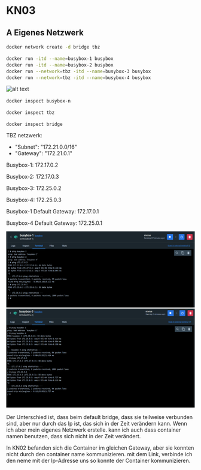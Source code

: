 # KN03

## A Eigenes Netzwerk

```bash
docker network create -d bridge tbz 
```

```bash
docker run -itd --name=busybox-1 busybox
docker run -itd --name=busybox-2 busybox
docker run --network=tbz -itd --name=busybox-3 busybox
docker run --network=tbz -itd --name=busybox-4 busybox

```

![alt text](https://github.com/duyminh-nguyen/M347DuyMinhNguyenTBZ/blob/main/busyboxes.png)

`docker inspect busybox-n`

`docker inspect tbz`

`docker inspect bridge`

TBZ netzwerk:

-  "Subnet": "172.21.0.0/16"
-  "Gateway": "172.21.0.1"

Busybox-1: 172.17.0.2

Busybox-2: 172.17.0.3

Busybox-3: 172.25.0.2

Busybox-4: 172.25.0.3

Busybox-1 Default Gateway: 172.17.0.1

Busybox-4 Default Gateway: 172.25.0.1

![alt text](https://github.com/duyminh-nguyen/M347DuyMinhNguyenTBZ/blob/main/KN03/pingresultbb1.png)
![alt text](https://github.com/duyminh-nguyen/M347DuyMinhNguyenTBZ/blob/main/KN03/pingresultbb3.png)


Der Unterschied ist, dass beim default bridge, dass sie teilweise verbunden sind, aber nur durch das Ip ist, das sich in der Zeit verändern kann. Wenn ich aber mein eigenes Netzwerk erstelle. kann ich auch dass container namen benutzen, dass sich nicht in der Zeit verändert.

In KN02 befanden sich die Container im gleichen Gateway, aber sie konnten nicht durch den container name kommunizieren. mit dem Link, verbinde ich den neme mit der Ip-Adresse uns so konnte der Container kommunizieren.

